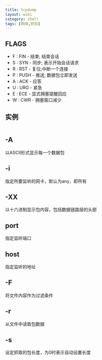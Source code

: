```yaml
---
title: tcpdump
layout: wiki
category: shell
tags: [网络,抓包]
---
```



## FLAGS

* F : FIN - 结束; 结束会话
* S : SYN - 同步; 表示开始会话请求
* R : RST - 复位;中断一个连接
* P : PUSH - 推送; 数据包立即发送
* A : ACK - 应答
* U : URG - 紧急
* E : ECE - 显式拥塞提醒回应
* W : CWR - 拥塞窗口减少

## 实例

~~~

~~~

## -A

以ASCII形式显示每一个数据包

## -i <interface>

指定所要监听的网卡，默认为any，即所有

## -XX

以十六进制显示包内容，包括数据链路层的头部

## port <port>

指定监听端口

## host <address>

指定监听的地址

## -F <file>

将文件内容作为过滤条件

## -r <file>

从文件中读取包数据

## -s <snaplen>

设定抓取的包长度，为0时表示自动设置长度

